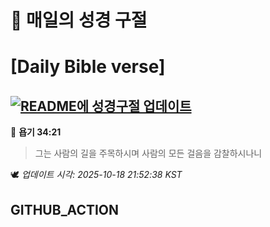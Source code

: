 # 🙏 매일의 성경 구절
# [Daily Bible verse]
## [![README에 성경구절 업데이트](https://github.com/DONGSUKA/first_test/actions/workflows/update-readme-bible.yml/badge.svg)](https://github.com/DONGSUKA/first_test/actions/workflows/update-readme-bible.yml)
<!-- START_BIBLE_VERSE -->
📖 **욥기 34:21**
> 그는 사람의 길을 주목하시며 사람의 모든 걸음을 감찰하시나니

🕊️ _업데이트 시각: 2025-10-18 21:52:38 KST_
  <!-- END_BIBLE_VERSE -->
## GITHUB_ACTION
